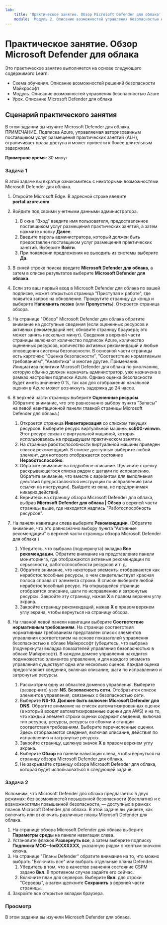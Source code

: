 ```yaml
---
lab:
    title: 'Практическое занятие. Обзор Microsoft Defender для облака'    
    module: 'Модуль 2. Описание возможностей управления безопасностью Azure'
---
```



# <a name="lab-explore-microsoft-defender-for-cloud"></a>Практическое занятие. Обзор Microsoft Defender для облака

Это практическое занятие выполняется на основе следующего содержимого Learn:

- Схема обучения. Описание возможностей решений безопасности Майкрософт
- Модуль. Описание возможностей управления безопасностью Azure
- Урок. Описание Microsoft Defender для облака

## <a name="lab-scenario"></a>Сценарий практического занятия

В этом задании вы изучите Microsoft Defender для облака.  ПРИМЕЧАНИЕ. Подписка Azure, управляемая авторизованным поставщиком услуг размещения практических занятий (ALH), ограничивает права доступа и может привести к более длительным задержкам.

**Примерное время**: 30 минут

### <a name="task-1"></a>Задача 1

В этой задаче вы вкратце ознакомитесь с некоторыми возможностями Microsoft Defender для облака.

1. Откройте Microsoft Edge. В адресной строке введите **portal.azure.com**.
1. Войдите под своими учетными данными администратора.
    1. В окне "Вход" введите имя пользователя, предоставленное поставщиком услуг размещения практических занятий, а затем нажмите кнопку **Далее**.
    1. Введите пароль администратора, который должен быть предоставлен поставщиком услуг размещения практических занятий. Выберите **Войти**.
    1. При появлении предложения не выходить из системы выберите **Да**.

1. В синей строке поиска введите **Microsoft Defender для облака**, а затем в списке результатов выберите **Microsoft Defender для облака**.

1. Если это ваш первый вход в Microsoft Defender для облака по вашей подписке, может открыться страница "Приступая к работе", где появится запрос на обновление.  Прокрутите страницу до конца и выберите **Напомнить позже** (или **Пропустить**).  Откроется страница обзора.

1. На странице "Обзор" Microsoft Defender для облака обратите внимание на доступные сведения (если оцененных ресурсов и активных рекомендаций нет, обновите страницу браузера; это может занять несколько минут).  Сведения в верхней части страницы включают количество подписок Azure, количество оцененных ресурсов, количество активных рекомендаций и любые оповещения системы безопасности.  В основной части страницы есть карточки: "Оценка безопасности", "Соответствие нормативным требованиям", "Аналитика" и многие другие.  Примечание. Инициатива политики Microsoft Defender для облака по умолчанию, которую обычно должен назначать администратор, уже назначена в рамках настройки подписки Azure. Однако оценка безопасности будет иметь значение 0 %, так как для отображения начальной оценки в Azure может возникнуть задержка до 24 часов.

1. В верхней части страницы выберите **Оцененные ресурсы**.  (Обратите внимание, что это равнозначно выбору пункта "Запасы" на левой навигационной панели главной страницы Microsoft Defender для облака.)
    1. Откроется страница **Инвентаризация** со списком текущих ресурсов. Выберите ресурс виртуальной машины **sc900-winwm**. Этот ресурс связан с виртуальной машиной, которая использовалась на предыдущем практическом занятии.
    1. На странице работоспособности виртуальной машины приведен список рекомендаций.  В списке доступных выберите любой элемент, для которого отображается состояние **Неработоспособно**.
    1. Обратите внимание на подробное описание.  Щелкните стрелку раскрывающегося списка рядом с шагами по исправлению. Обратите внимание, что вместе с вариантом для выполнения действий предоставляются инструкции по исправлению (или ссылки на инструкции).  Выйдите из окна, не предпринимая никаких действий.
    1. Вернитесь на страницу обзора Microsoft Defender для облака, выбрав **Microsoft Defender для облака | Обзор** в верхней части страницы выше, где находится надпись "Работоспособность ресурсов".

1. На панели навигации слева выберите **Рекомендации**.  (Обратите внимание, что это равнозначно выбору пункта "Активные рекомендации" в верхней части страницы обзора Microsoft Defender для облака.)
    1. Убедитесь, что выбрана (подчеркнута) вкладка **Все рекомендации**.  Обратите внимание на представление панели мониторинга, где отображаются активные рекомендации по серьезности, работоспособности ресурсов и т. д.
    1. Обратите внимание, что некоторые элементы отображаются как неработоспособные ресурсы, о чем свидетельствует красная полоса справа от элемента строки.  В списке выберите любой неработоспособный ресурс.  На открывшейся странице отобразятся описание, шаги по исправлению и затронутые ресурсы. Закройте эту страницу, нажав **X** в правом верхнем углу экрана.
    1. Закройте страницу рекомендаций, нажав **X** в правом верхнем углу экрана, чтобы вернуться на страницу обзора.

1. На главной левой панели навигации выберите **Соответствие нормативным требованиям**. На странице соответствия нормативным требованиям представлен список элементов управления соответствием на основе показателей управления безопасностью в облаке Майкрософт (убедитесь, что выбрана (подчеркнута) вкладка показателей управления безопасностью в облаке Майкрософт). В каждом домене управления находится подмножество элементов управления, и для каждого элемента управления существует одна или несколько оценок. Каждая оценка предоставляет сведения, включая описание, шаги по исправлению и затронутые ресурсы.
    1. Рассмотрим одну из областей доменов управления. Выберите (разверните) узел **NS. Безопасность сети**. Отобразится список элементов управления, связанных с безопасностью сети.
    1. Выберите **NS-10. Должен быть включен Microsoft Defender для DNS**. Обратите внимание на список автоматизированных оценок (в который входят автоматизированные оценки для AWS) и на то, что каждый элемент строки оценки содержит сведения, включая тип ресурса, ресурсы, ресурсы со сбоями и станции соответствия требованиям. Выберите перечисленные оценки.  Здесь отображаются сведения, включая описание, действия по исправлению и затронутые ресурсы.
    1. Закройте страницу, щелкнув значок **X** в правом верхнем углу экрана.
    1. Выберите **Обзор** на панели навигации слева, чтобы вернуться на страницу обзора Microsoft Defender для облака.
    1. Не закрывайте страницу обзора Microsoft Defender для облака, которая будет использоваться в следующей задаче.

### <a name="task-2"></a>Задача 2

Вспомним, что Microsoft Defender для облака предлагается в двух режимах: без возможностей повышенной безопасности (бесплатно) и с возможностями повышенной безопасности, — доступных в рамках планов Microsoft Defender для облака. В этой задаче вы узнаете, как включить или отключить различные планы Microsoft Defender для облака.

1. На странице обзора Microsoft Defender для облака выберите **Параметры среды** на панели навигации слева.
1. Установите флажок **Развернуть все**, а затем выберите подписку **Подписка MOC--lodXXXXXXX**, указанную рядом с желтым значком ключа.
1. На странице "Планы Defender" обратите внимание на то, что можно выбрать "Включить все" или выбрать отдельные планы Defender. 
    1. Убедитесь в том, что в качестве значения состояние CSPM задано **Вкл**. В противном случае задайте его сейчас.  
    1. Включите план для серверов.  Выберите **Вкл.** для строки "Серверы", а затем щелкните **Сохранить** в верхней части страницы.
1. Закройте все открытые вкладки браузера.

### <a name="review"></a>Просмотр

В этом задании вы изучили Microsoft Defender для облака.
